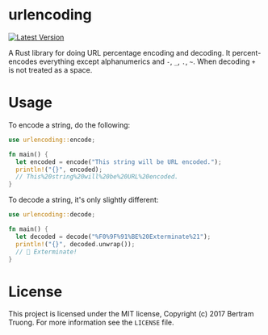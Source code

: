 # urlencoding

[![Latest Version](https://img.shields.io/crates/v/urlencoding.svg)](https://lib.rs/crates/urlencoding)

A Rust library for doing URL percentage encoding and decoding. It percent-encodes everything except alphanumerics and `-`, `_`, `.`, `~`. When decoding `+` is not treated as a space.

Usage
=====

To encode a string, do the following:

```rust
use urlencoding::encode;

fn main() {
  let encoded = encode("This string will be URL encoded.");
  println!("{}", encoded);
  // This%20string%20will%20be%20URL%20encoded.
}
```

To decode a string, it's only slightly different:

```rust
use urlencoding::decode;

fn main() {
  let decoded = decode("%F0%9F%91%BE%20Exterminate%21");
  println!("{}", decoded.unwrap());
  // 👾 Exterminate!
}
```

License
=======

This project is licensed under the MIT license, Copyright (c) 2017 Bertram Truong. For more information see the `LICENSE` file.
